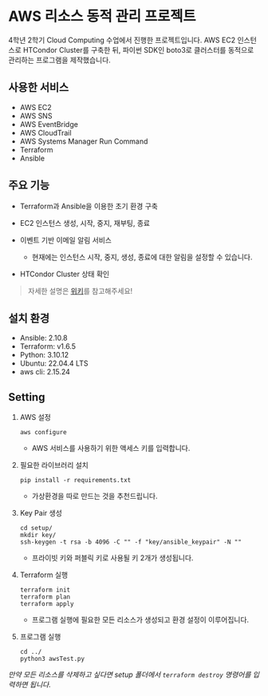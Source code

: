 # AWS 리소스 동적 관리 프로젝트

4학년 2학기 Cloud Computing 수업에서 진행한 프로젝트입니다. AWS EC2 인스턴스로 HTCondor Cluster를 구축한 뒤, 파이썬 SDK인 boto3로 클러스터를 동적으로 관리하는 프로그램을 제작했습니다.

## 사용한 서비스

- AWS EC2
- AWS SNS
- AWS EventBridge
- AWS CloudTrail
- AWS Systems Manager Run Command
- Terraform
- Ansible

## 주요 기능

- Terraform과 Ansible을 이용한 초기 환경 구축

- EC2 인스턴스 생성, 시작, 중지, 재부팅, 종료

- 이벤트 기반 이메일 알림 서비스
    - 현재에는 인스턴스 시작, 중지, 생성, 종료에 대한 알림을 설정할 수 있습니다.

- HTCondor Cluster 상태 확인

> 자세한 설명은 [위키](https://github.com/Ohjiwoo-lab/cloud-project/wiki)를 참고해주세요!

## 설치 환경

- Ansible: 2.10.8
- Terraform: v1.6.5
- Python: 3.10.12
- Ubuntu: 22.04.4 LTS
- aws cli: 2.15.24

## Setting

1. AWS 설정

    ```
    aws configure
    ```
    - AWS 서비스를 사용하기 위한 액세스 키를 입력합니다.

2. 필요한 라이브러리 설치

    ```
    pip install -r requirements.txt
    ```
    - 가상환경을 따로 만드는 것을 추천드립니다.

3. Key Pair 생성

    ```
    cd setup/
    mkdir key/
    ssh-keygen -t rsa -b 4096 -C "" -f "key/ansible_keypair" -N ""
    ```

    - 프라이빗 키와 퍼블릭 키로 사용될 키 2개가 생성됩니다.

4. Terraform 실행

    ```
    terraform init
    terraform plan
    terraform apply
    ```

    - 프로그램 실행에 필요한 모든 리소스가 생성되고 환경 설정이 이루어집니다.

5. 프로그램 실행

    ```
    cd ../
    python3 awsTest.py
    ```

*만약 모든 리소스를 삭제하고 싶다면 setup 폴더에서 `terraform destroy` 명령어를 입력하면 됩니다.*